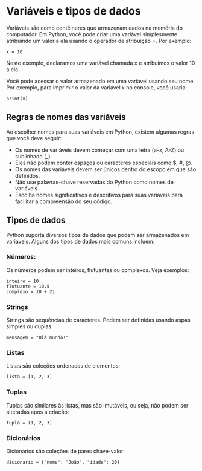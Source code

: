 # Variáveis e tipos de dados

Variáveis são como contêineres que armazenam dados na memória do computador. Em Python, você pode criar uma variável simplesmente atribuindo um valor a ela usando o operador de atribuição =. Por exemplo:

```
x = 10
```

Neste exemplo, declaramos uma variável chamada x e atribuímos o valor 10 a ela.

Você pode acessar o valor armazenado em uma variável usando seu nome. Por exemplo, para imprimir o valor da variável x no console, você usaria:

```
print(x)
```

## Regras de nomes das variáveis

Ao escolher nomes para suas variáveis em Python, existem algumas regras que você deve seguir:

- Os nomes de variáveis devem começar com uma letra (a-z, A-Z) ou sublinhado (_).
- Eles não podem conter espaços ou caracteres especiais como $, #, @.
- Os nomes das variáveis devem ser únicos dentro do escopo em que são definidos.
- Não use palavras-chave reservadas do Python como nomes de variáveis.
- Escolha nomes significativos e descritivos para suas variáveis para facilitar a compreensão do seu código.

## Tipos de dados

Python suporta diversos tipos de dados que podem ser armazenados em variáveis. Alguns dos tipos de dados mais comuns incluem:

### Números:

Os números podem ser inteiros, flutuantes ou complexos. Veja exemplos:

```
inteiro = 10
flutuante = 10.5
complexo = 10 + 2j
```

### Strings

Strings são sequências de caracteres. Podem ser definidas usando aspas simples ou duplas:

```
mensagem = "Olá mundo!"
```

### Listas

Listas são coleções ordenadas de elementos:

```
lista = [1, 2, 3]
```

### Tuplas

Tuplas são similares às listas, mas são imutáveis, ou seja, não podem ser alteradas após a criação:

```
tupla = (1, 2, 3)
```

### Dicionários

Dicionários são coleções de pares chave-valor:

```
dicionario = {"nome": "João", "idade": 20}
```

